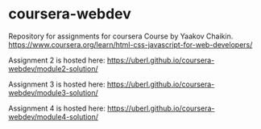 # coursera-webdev

Repository for assignments for coursera Course by Yaakov Chaikin.
https://www.coursera.org/learn/html-css-javascript-for-web-developers/

Assignment 2 is hosted here:
https://uberl.github.io/coursera-webdev/module2-solution/

Assignment 3 is hosted here:
https://uberl.github.io/coursera-webdev/module3-solution/

Assignment 4 is hosted here:
https://uberl.github.io/coursera-webdev/module4-solution/

